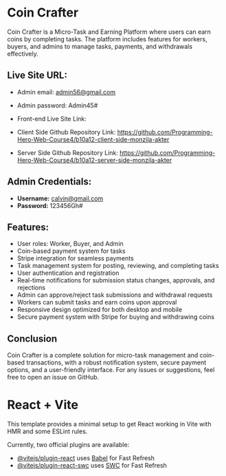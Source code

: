 # Coin Crafter

Coin Crafter is a Micro-Task and Earning Platform where users can earn coins by completing tasks. The platform includes features for workers, buyers, and admins to manage tasks, payments, and withdrawals effectively.

## Live Site URL:
- Admin email: admin56@gmail.com
- Admin password: Admin45#

- Front-end Live Site Link:

- Client Side Github Repository Link: https://github.com/Programming-Hero-Web-Course4/b10a12-client-side-monzila-akter

- Server Side Github Repository Link: https://github.com/Programming-Hero-Web-Course4/b10a12-server-side-monzila-akter


## Admin Credentials:
- **Username:** calvin@gmail.com
- **Password:** 123456Gh#

## Features:
- User roles: Worker, Buyer, and Admin
- Coin-based payment system for tasks
- Stripe integration for seamless payments
- Task management system for posting, reviewing, and completing tasks
- User authentication and registration
- Real-time notifications for submission status changes, approvals, and rejections
- Admin can approve/reject task submissions and withdrawal requests
- Workers can submit tasks and earn coins upon approval
- Responsive design optimized for both desktop and mobile
- Secure payment system with Stripe for buying and withdrawing coins


## Conclusion
Coin Crafter is a complete solution for micro-task management and coin-based transactions, with a robust notification system, secure payment options, and a user-friendly interface.
For any issues or suggestions, feel free to open an issue on GitHub.



# React + Vite

This template provides a minimal setup to get React working in Vite with HMR and some ESLint rules.

Currently, two official plugins are available:

- [@vitejs/plugin-react](https://github.com/vitejs/vite-plugin-react/blob/main/packages/plugin-react/README.md) uses [Babel](https://babeljs.io/) for Fast Refresh
- [@vitejs/plugin-react-swc](https://github.com/vitejs/vite-plugin-react-swc) uses [SWC](https://swc.rs/) for Fast Refresh

